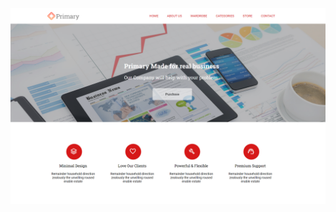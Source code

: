![Gadgetsite](https://github.com/Archu09/UI-Design-Work/blob/6c007a3d9c4d799e47806a654fae9c0cd5d0da52/Ecommerce_Site/ScreenShot%231.png)
